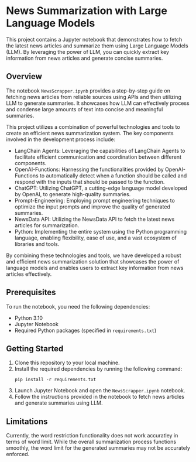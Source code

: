 # News Summarization with Large Language Models

This project contains a Jupyter notebook that demonstrates how to fetch the latest news articles and summarize them using Large Language Models (LLM). By leveraging the power of LLM, you can quickly extract key information from news articles and generate concise summaries.

## Overview

The notebook `NewsScrapper.ipynb` provides a step-by-step guide on fetching news articles from reliable sources using APIs and then utilizing LLM to generate summaries. It showcases how LLM can effectively process and condense large amounts of text into concise and meaningful summaries.

This project utilizes a combination of powerful technologies and tools to create an efficient news summarization system. The key components involved in the development process include:

- LangChain Agents: Leveraging the capabilities of LangChain Agents to facilitate efficient communication and coordination between different components.
- OpenAI-Functions: Harnessing the functionalities provided by OpenAI-Functions to automatically detect when a function should be called and respond with the inputs that should be passed to the function.
- ChatGPT: Utilizing ChatGPT, a cutting-edge language model developed by OpenAI, to generate high-quality summaries.
- Prompt-Engineering: Employing prompt engineering techniques to optimize the input prompts and improve the quality of generated summaries.
- NewsData API: Utilizing the NewsData API to fetch the latest news articles for summarization.
- Python: Implementing the entire system using the Python programming language, enabling flexibility, ease of use, and a vast ecosystem of libraries and tools.

By combining these technologies and tools, we have developed a robust and efficient news summarization solution that showcases the power of language models and enables users to extract key information from news articles effectively.

## Prerequisites

To run the notebook, you need the following dependencies:

- Python 3.10
- Jupyter Notebook
- Required Python packages (specified in `requirements.txt`)

## Getting Started

1. Clone this repository to your local machine.
2. Install the required dependencies by running the following command:
   ```
   pip install -r requirements.txt
   ```
3. Launch Jupyter Notebook and open the `NewsScrapper.ipynb` notebook.
4. Follow the instructions provided in the notebook to fetch news articles and generate summaries using LLM.

## Limitations

Currently, the word restriction functionality does not work accuratley in terms of word limit. While the overall summarization process functions smoothly, the word limit for the generated summaries may not be accurately enforced.
